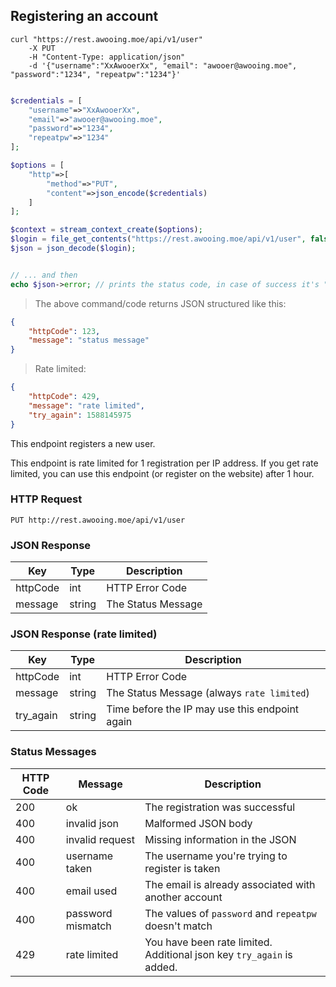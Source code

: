 ## Registering an account

```shell
curl "https://rest.awooing.moe/api/v1/user"
    -X PUT
    -H "Content-Type: application/json"
    -d '{"username":"XxAwooerXx", "email": "awooer@awooing.moe", "password":"1234", "repeatpw":"1234"}'
```

```php

$credentials = [
    "username"=>"XxAwooerXx",
    "email"=>"awooer@awooing.moe",
    "password"=>"1234",
    "repeatpw"=>"1234" 
];

$options = [
    "http"=>[
        "method"=>"PUT",
        "content"=>json_encode($credentials)
    ]
];

$context = stream_context_create($options);
$login = file_get_contents("https://rest.awooing.moe/api/v1/user", false, $context);
$json = json_decode($login);


// ... and then
echo $json->error; // prints the status code, in case of success it's "OK"
```

> The above command/code returns JSON structured like this:

```json
{
    "httpCode": 123,
    "message": "status message"
}
```

> Rate limited:

```json
{
    "httpCode": 429,
    "message": "rate limited", 
    "try_again": 1588145975
}
```

This endpoint registers a new user.

<aside class="notice">
This endpoint is rate limited for 1 registration per IP address.
If you get rate limited, you can use this endpoint (or register on the website) after 1 hour.
</aside>

### HTTP Request
`PUT http://rest.awooing.moe/api/v1/user`

### JSON Response 
Key           | Type          | Description
------------- | ------------- | -------------
httpCode      | int           | HTTP Error Code
message       | string        | The Status Message

### JSON Response (rate limited)
Key           | Type          | Description
------------- | ------------- | -------------
httpCode      | int           | HTTP Error Code
message       | string        | The Status Message (always `rate limited`)
try_again     | string        | Time before the IP may use this endpoint again

### Status Messages 
HTTP Code | Message             | Description
--------- | ------------------- | -----------
200       | ok                  | The registration was successful
400       | invalid json        | Malformed JSON body
400       | invalid request     | Missing information in the JSON
400       | username taken      | The username you're trying to register is taken
400       | email used          | The email is already associated with another account
400       | password mismatch   | The values of `password` and `repeatpw` doesn't match
429       | rate limited        | You have been rate limited. Additional json key `try_again` is added.
